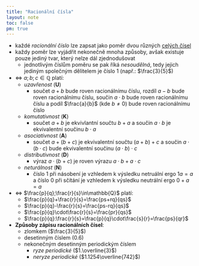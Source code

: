 ```yaml
---
title: "Racionální čísla"
layout: note
toc: false
pm: true
---
```

- každé _racionální číslo_ lze zapsat jako poměr dvou různých [celých čísel](/notes/school/maths/numerical-fields/whole-numbers)
- každy poměr lze vyjádřit nekonečně mnoha způsoby, avšak existuje pouze jediný tvar, který nelze dál zjednodušovat
    - jednotlivým číslům poměru se pak říká _nesoudělná_, tedy jejich jediným společným dělitelem je číslo $1$ (např.: $\frac{3}{5}$)
- <=> $a;b;c\in\mathbb {Q}$ platí:
    - _uzavřenost_ (**U**)
        - součet $a+b$ bude roven racionálnímu číslu, rozdíl $a-b$ bude roven racionálnímu číslu, součin $a\cdot b$ bude roven racionálnímu číslu a podíl $\frac{a}{b}$ (kde $b\neq0$) bude roven racionálnímu číslo
    - _komutativnost_ (**K**)
        - součet $a+b$ je ekvivlantní součtu $b+a$ a součin $a\cdot b$ je ekvivalentní součinu $b\cdot a$
    - _asociativnost_ (**A**)
        - součet $a+(b+c)$ je ekvivalentní součtu $(a+b)+c$ a součin $a\cdot(b\cdot c)$ bude ekvivalentní součinu $(a\cdot b)\cdot c$
    - _distributivnost_ (**D**)
        - výraz $a\cdot (b+c)$ je roven výrazu $a\cdot b+a\cdot c$
    - _neturálnost_ (**N**)
        - číslo $1$ při násobení je vzhledem k výsledku netruální ergo $1a=a$ a číslo $0$ při sčítání je vzhledem k výsledku neutrální ergo $0+a=a$
- <=> $\frac{p}{q};\frac{r}{s}\in\mathbb{Q}$ platí:
    - $\frac{p}{q}+\frac{r}{s}=\frac{ps+rq}{qs}$
    - $\frac{p}{q}-\frac{r}{s}=\frac{ps-rq}{qs}$
    - $\frac{p}{q}\cdot\frac{r}{s}=\frac{pr}{qs}$
    - $\frac{p}{q}:\frac{r}{s}=\frac{p}{q}\cdot\frac{s}{r}=\frac{ps}{qr}$ 
- **Způsoby zápisu racionálních čísel**:
    - zlomkem ($\frac{3}{5}$)
    - desetinným číslem ($0.6$)
    - nekonečným desetinným periodickým číslem
        - _ryze periodické_ ($1.\overline{3}$)
        - _neryze periodické_ ($1.1254\overline{742}$)